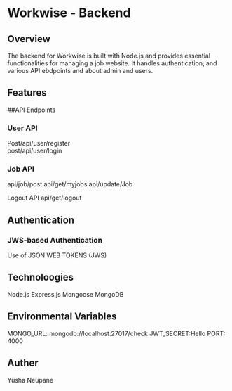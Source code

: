 # Workwise - Backend 

## Overview
The backend for Workwise is built with Node.js and provides essential functionalities for managing a job website. It handles authentication, and various API ebdpoints and about admin and users. 

## Features 
##API Endpoints

### User API
 Post/api/user/register  
 post/api/user/login

### Job API
api/job/post 
api/get/myjobs 
api/update/Job


Logout API
api/get/logout


## Authentication
### JWS-based Authentication 
Use of JSON WEB TOKENS (JWS) 

## Technoloogies 
Node.js
Express.js
Mongoose
MongoDB 

## Environmental Variables
MONGO_URL: mongodb://localhost:27017/check 
JWT_SECRET:Hello 
PORT: 4000


## Auther
Yusha Neupane 



